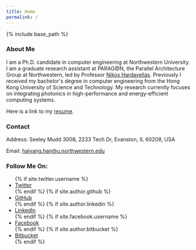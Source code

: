 ```yaml
---
title: Home
permalink: /
---
```


{% include base_path %}

### About Me

I am a Ph.D. candidate in computer engineering at Northwestern University. I am a graduate research assistant at PARAG@N, the Parallel Architecture Group at Northwestern, led by Professor [Nikos Hardavellas](http://users.eecs.northwestern.edu/~hardav/). Previously I received my bachelor's degree in computer engineering from the Hong Kong University of Science and Technology. My research currently focuses on integrating photonics in high-performance and energy-efficient computing systems.

Here is a link to my [resume](http://users.eecs.northwestern.edu/~hhu010/docs/cv_hhy.pdf).

### Contact

<i class="fa fa-fw fa-map-marker" aria-hidden="true"></i> Address: Seeley Mudd 3008, 2233 Tech Dr, Evanston, IL 60208, USA

<i class="fa fa-fw fa-envelope-square" aria-hidden="true"></i> Email: <a href="mailto:{{ site.author.email }}">haiyang.han@u.northwestern.edu</a>

### Follow Me On:
<ul class="social-icons">
  {% if site.twitter.username %}
  <li><a href="https://twitter.com/{{ site.twitter.username }}"><i class="fa fa-fw fa-twitter-square" aria-hidden="true"></i> Twitter</a></li>
  {% endif %}
  {% if site.author.github %}
  <li><a href="http://github.com/{{ site.author.github }}"><i class="fa fa-fw fa-github" aria-hidden="true"></i> GitHub</a></li>
  {% endif %}
  {% if site.author.linkedin %}
  <li><a href="https://www.linkedin.com/in/{{ site.author.linkedin }}"><i class="fa fa-fw fa-linkedin-square" aria-hidden="true"></i> LinkedIn</a></li>
  {% endif %}
  {% if site.facebook.username %}
  <li><a href="https://facebook.com/{{ site.facebook.username }}"><i class="fa fa-fw fa-facebook-square" aria-hidden="true"></i> Facebook</a></li>
  {% endif %}
  {% if site.author.bitbucket %}
  <li><a href="http://bitbucket.org/{{ site.author.bitbucket }}"><i class="fa fa-fw fa-bitbucket" aria-hidden="true"></i> Bitbucket</a></li>
  {% endif %}
</ul>
